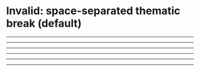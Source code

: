 # Invalid: space-separated thematic break (default)

-- --
-- -- --

** **
** ** **

__ __
__ __ __

